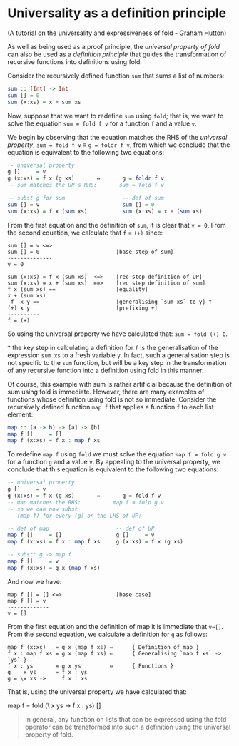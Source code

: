 # Universality as a definition principle
(A tutorial on the universality and expressiveness of fold - Graham Hutton)

As well as being used as a proof principle, the *universal property of fold* can also be used as a *definition principle* that guides the transformation of recursive functions into definitions using fold.

Consider the recursively defined function `sum` that sums a list of numbers:

```hs
sum :: [Int] -> Int
sum [] = 0
sum (x:xs) = x + sum xs
```

Now, suppose that we want to redefine `sum` using `fold`; that is, we want to solve the equation `sum = fold f v` for a function `f` and a value `v`.

We begin by observing that the equation matches the RHS of the *universal property*, `sum = fold f v` ≡ `g = foldr f v`, from which we conclude that the equation is equivalent to the following two equations:

```hs
-- universal property
g []     = v
g (x:xs) = f x (g xs)       ⇔       g = foldr f v
-- sum matches the UP's RHS:       sum = fold f v

-- subst g for sum                  -- def of sum
sum [] = v                          sum [] = 0
sum (x:xs) = f x (sum xs)           sum (x:xs) = x + (sum xs)
```

From the first equation and the definition of `sum`, it is clear that `v = 0`. From the second equation, we calculate that `f` = `(+)` since:

```
sum [] = v <=>
sum [] = 0                        [base step of sum]
--------------
v = 0

sum (x:xs) = f x (sum xs)  <=>    [rec step definition of UP]
sum (x:xs) = x + (sum xs)  ==>    [rec step definition of sum]
f x (sum xs) ==                   [equality]
x + (sum xs)
 f  x y ==                        [generalising `sum xs` to y] †
(+) x y                           [prefixing +]
----------
f = (+)
```

So using the universal property we have calculated that: `sum = fold (+) 0`.

† the key step in calculating a definition for `f` is the generalisation of the expression `sum xs` to a fresh variable `y`. In fact, such a generalisation step is not specific to the `sum` function, but will be a key step in the transformation of any recursive function into a definition using fold in this manner.

Of course, this example with sum is rather artificial because the definition of sum using fold is immediate. However, there are many examples of functions whose definition using fold is not so immediate. Consider the recursively defined function `map f` that applies a function `f` to each list element:

```hs
map :: (a -> b) -> [a] -> [b]
map f []     = []
map f (x:xs) = f x : map f xs
```

To redefine `map f` using `fold` we must solve the equation `map f = fold g v` for a function `g` and a value `v`. By appealing to the universal property, we conclude that this equation is equivalent to the following two equations:

```hs
-- universal property
g []     = v
g (x:xs) = f x (g xs)       ⇔       g = fold f v
-- map matches the RHS:          map f ≡ fold g v
-- so we can now subst
-- (map f) for every (g) on the LHS of UP:

-- def of map                     -- def of UP
map f []     = []                 g []     = v
map f (x:xs) = f x : map f xs     g (x:xs) = f x (g xs)

-- subst: g -> map f
map f []     = v
map f (x:xs) = g x (map f xs)
```

And now we have:

```
map f [] = [] <=>                 [base case]
map f [] = v
-------------
v = []
```

From the first equation and the definition of map it is immediate that `v=[]`. From the second equation, we calculate a definition for `g` as follows:

```
map f (x:xs)   = g x (map f xs) ⇔      { Definition of map }
f x : map f xs = g x (map f xs) ⇐      { Generalising `map f xs` -> `ys` }
f x : ys       = g x ys         ⇔      { Functions }
g    x ys      = f x : ys
g = \x xs ->     f x : xs
```

That is, using the universal property we have calculated that:

map f = fold (\ x ys -> f x : ys) []


> In general, any function on lists that can be expressed using the fold operator can be transformed into such a definition using the universal property of fold.
